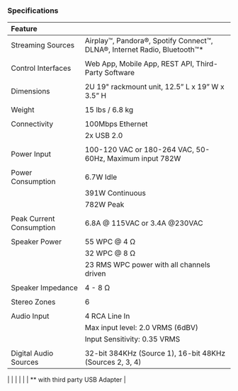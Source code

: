 ### Specifications

|Feature||
|:------|:-----|
|Streaming Sources | Airplay™, Pandora®, Spotify Connect™, DLNA®, Internet Radio, Bluetooth™*  |
|||
|Control Interfaces| Web App, Mobile App, REST API, Third-Party Software|
|||
|Dimensions        | 2U 19" rackmount unit, 12.5” L x 19” W x 3.5” H|
|||
|Weight            | 15 lbs / 6.8 kg |
|||
|Connectivity      | 100Mbps Ethernet|
|                  | 2x USB 2.0|
|||
|Power Input       | 100-120 VAC or 180-264 VAC, 50-60Hz, Maximum input 782W|
|||
|Power Consumption | 6.7W Idle |
|                  | 391W Continuous |
|                  | 782W Peak |
|||
|Peak Current Consumption|6.8A @ 115VAC or 3.4A @230VAC|
|||
|Speaker Power     | 55 WPC @ 4 Ω |
|                  | 32 WPC @ 8 Ω |
|                  | 23 RMS WPC power with all channels driven |
|||
|Speaker Impedance | 4 - 8 Ω |
|||
|Stereo Zones      | 6 |
|||
|Audio Input       | 4 RCA Line In |
|                  | Max input level: 2.0 VRMS (6dBV) |
|                  | Input Sensitivity: 0.35 VRMS |
|||
|Digital Audio Sources | 32-bit 384KHz (Source 1), 16-bit 48KHz (Sources 2, 3, 4)|
|
|
|
|
|
| *\* with third party USB Adapter |
